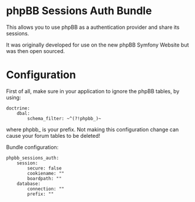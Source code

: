 # phpBB Sessions Auth Bundle

This allows you to use phpBB as a authentication provider and share its sessions.

It was originally developed for use on the new phpBB Symfony Website but was then open sourced.


Configuration
=============

First of all, make sure in your application to ignore the phpBB tables, by using:

```
doctrine:
    dbal:
        schema_filter: ~^(?!phpbb_)~
```        
where phpbb_ is your prefix. Not making this configuration change can cause your forum tables to be deleted!

Bundle configuration:
```
phpbb_sessions_auth:
    session:
        secure: false
        cookiename: ""
        boardpath: ""
    database:
        connection: ""
        prefix: ""
```